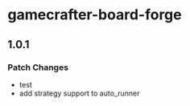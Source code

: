 # gamecrafter-board-forge

## 1.0.1

### Patch Changes

- test
- add strategy support to auto_runner
